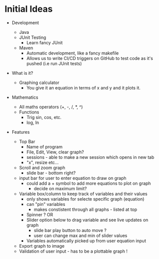 # Initial Ideas

* Development
	* Java
	* JUnit Testing
		- Learn fancy JUnit
	* Maven
		- Automatic development, like a fancy makefile
		- Allows us to write CI/CD triggers on GitHub to test code as it's
			pushed (i.e run JUnit tests)

* What is it?
	* Graphing calculator
		- You give it an equation in terms of x and y and it plots it.

* Mathematics
	* All maths operators (+, -, /, *, ^)
	* Functions
		- Trig sin, cos, etc.
		- log, ln


* Features
	* Top Bar
		- Name of program
		- File, Edit, View, clear graph?
		- sessions - able to make a  new session which opens in new tab
		- "x", resize etc...
	* Scroll and zoom graph
		- slide bar - bottom right? 
	* input bar for user to enter equation to draw on graph
		- could add a + symbol to add more equations to plot on graph
			- decide on maximum limit?
	* Variable box/column to keep track of variables and their values
		- only shows variables for selecte specific graph (equation)
		- can "pin" variables
			- makes constistent through all graphs - listed at top 
		- Spinner ? OR
		- Slider option below to drag variable and see live updates on graph
			- slide bar play button to auto move ?
			- user can change max and min of slider values 
		- Variables automatically picked up from user equation input
	* Export graph to image
	* Validation of user input - has to be a plottable graph !

